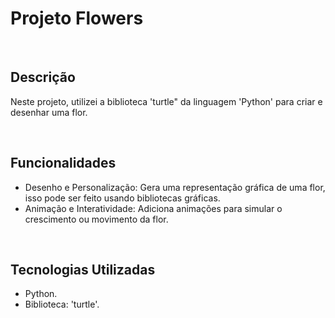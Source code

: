 <h1>Projeto Flowers</h1><br>

<h2>Descrição</h2>
<p>Neste projeto, utilizei a biblioteca 'turtle" da linguagem 'Python' para criar e desenhar uma flor.</p><br>

<h2>Funcionalidades</h2>
<ul>
 <li>Desenho e Personalização: Gera uma representação gráfica de uma flor, isso pode ser feito usando bibliotecas gráficas.</li>
 <li>Animação e Interatividade: Adiciona animações para simular o crescimento ou movimento da flor.</i></li>
</ul><br>

<h2>Tecnologias Utilizadas</h2>
<ul>
 <li>Python.</li>
 <li>Biblioteca: 'turtle'.</li>
</ul>
